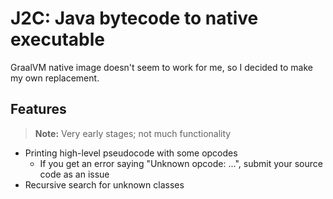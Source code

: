 # J2C: Java bytecode to native executable

GraalVM native image doesn't seem to work for me, so I decided to make my own replacement.

## Features

> **Note:** Very early stages; not much functionality

- Printing high-level pseudocode with some opcodes
  - If you get an error saying "Unknown opcode: ...", submit your source code as an issue
- Recursive search for unknown classes
